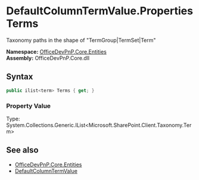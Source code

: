 # DefaultColumnTermValue.Properties Terms
Taxonomy paths in the shape of "TermGroup|TermSet|Term"  

**Namespace:** [OfficeDevPnP.Core.Entities](OfficeDevPnP.Core.Entities.md)  
**Assembly:** OfficeDevPnP.Core.dll  
## Syntax
```C#
public ilist<term> Terms { get; }
```

### Property Value
Type: System.Collections.Generic.IList<Microsoft.SharePoint.Client.Taxonomy.Term>  

## See also
- [OfficeDevPnP.Core.Entities](OfficeDevPnP.Core.Entities.md)
- [DefaultColumnTermValue](OfficeDevPnP.Core.Entities.DefaultColumnTermValue.md) 
